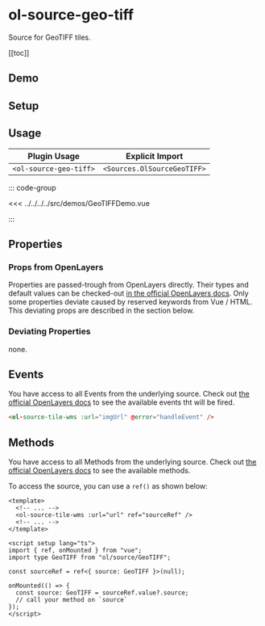 # ol-source-geo-tiff

Source for GeoTIFF tiles.

[[toc]]

## Demo

<script setup>
import GeoTIFFDemo from "@demos/GeoTIFFDemo.vue"
</script>

<ClientOnly>
<GeoTIFFDemo />
</ClientOnly>

## Setup

<!--@include: ../../sources.plugin.md-->

## Usage

| Plugin Usage           |       Explicit Import       |
| ---------------------- | :-------------------------: |
| `<ol-source-geo-tiff>` | `<Sources.OlSourceGeoTIFF>` |

::: code-group

<<< ../../../../src/demos/GeoTIFFDemo.vue

:::

## Properties

### Props from OpenLayers

Properties are passed-trough from OpenLayers directly.
Their types and default values can be checked-out [in the official OpenLayers docs](https://openlayers.org/en/latest/apidoc/module-ol_source_GeoTIFF.html).
Only some properties deviate caused by reserved keywords from Vue / HTML.
This deviating props are described in the section below.

### Deviating Properties

none.

## Events

You have access to all Events from the underlying source.
Check out [the official OpenLayers docs](https://openlayers.org/en/latest/apidoc/module-ol_source_GeoTIFF.html) to see the available events tht will be fired.

```html
<ol-source-tile-wms :url="imgUrl" @error="handleEvent" />
```

## Methods

You have access to all Methods from the underlying source.
Check out [the official OpenLayers docs](https://openlayers.org/en/latest/apidoc/module-ol_source_GeoTIFF.html) to see the available methods.

To access the source, you can use a `ref()` as shown below:

```vue
<template>
  <!-- ... -->
  <ol-source-tile-wms :url="url" ref="sourceRef" />
  <!-- ... -->
</template>

<script setup lang="ts">
import { ref, onMounted } from "vue";
import type GeoTIFF from "ol/source/GeoTIFF";

const sourceRef = ref<{ source: GeoTIFF }>(null);

onMounted(() => {
  const source: GeoTIFF = sourceRef.value?.source;
  // call your method on `source`
});
</script>
```
